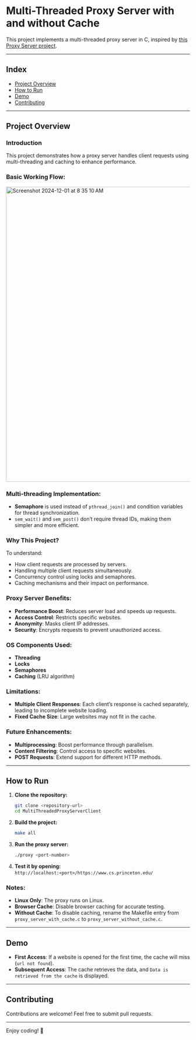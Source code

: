 # Multi-Threaded Proxy Server with and without Cache

This project implements a multi-threaded proxy server in C, inspired by [this Proxy Server project](https://github.com/vaibhavnaagar/proxy-server).

---

## Index

- [Project Overview](#project-overview)  
- [How to Run](#how-to-run)  
- [Demo](#demo)  
- [Contributing](#contributing)  

---

## Project Overview

### Introduction

This project demonstrates how a proxy server handles client requests using multi-threading and caching to enhance performance. 

### Basic Working Flow:  
<img width="806" alt="Screenshot 2024-12-01 at 8 35 10 AM" src="https://github.com/user-attachments/assets/5813dab0-e228-4a92-811c-0ef0b39d368d">

### Multi-threading Implementation:
- **Semaphore** is used instead of `pthread_join()` and condition variables for thread synchronization.  
- `sem_wait()` and `sem_post()` don’t require thread IDs, making them simpler and more efficient.  

### Why This Project?  
To understand:  
- How client requests are processed by servers.  
- Handling multiple client requests simultaneously.  
- Concurrency control using locks and semaphores.  
- Caching mechanisms and their impact on performance.  

### Proxy Server Benefits:
- **Performance Boost**: Reduces server load and speeds up requests.  
- **Access Control**: Restricts specific websites.  
- **Anonymity**: Masks client IP addresses.  
- **Security**: Encrypts requests to prevent unauthorized access.

### OS Components Used:
- **Threading**  
- **Locks**  
- **Semaphores**  
- **Caching** (LRU algorithm)  

### Limitations:
- **Multiple Client Responses**: Each client’s response is cached separately, leading to incomplete website loading.  
- **Fixed Cache Size**: Large websites may not fit in the cache.  

### Future Enhancements:
- **Multiprocessing**: Boost performance through parallelism.  
- **Content Filtering**: Control access to specific websites.  
- **POST Requests**: Extend support for different HTTP methods.

---

## How to Run

1. **Clone the repository:**
   ```bash
   git clone <repository-url>
   cd MultiThreadedProxyServerClient
   ```
2. **Build the project:**
   ```bash
   make all
   ```
3. **Run the proxy server:**
   ```bash
   ./proxy <port-number>
   ```
4. **Test it by opening:**  
   `http://localhost:<port>/https://www.cs.princeton.edu/`  

### Notes:
- **Linux Only**: The proxy runs on Linux.  
- **Browser Cache**: Disable browser caching for accurate testing.  
- **Without Cache**: To disable caching, rename the Makefile entry from `proxy_server_with_cache.c` to `proxy_server_without_cache.c`.

---

## Demo

- **First Access**: If a website is opened for the first time, the cache will miss (`url not found`).  
- **Subsequent Access**: The cache retrieves the data, and `Data is retrieved from the cache` is displayed.  

---

## Contributing

Contributions are welcome! Feel free to submit pull requests.

---

Enjoy coding! 🎉 

